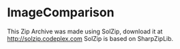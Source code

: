 # ImageComparison
This Zip Archive was made using SolZip, download it at http://solzip.codeplex.com
SolZip is based on SharpZipLib.
